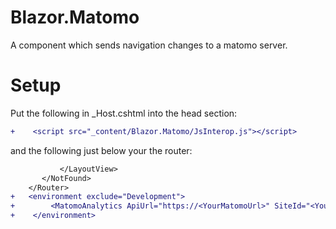 # Blazor.Matomo
A component which sends navigation changes to a matomo server.

# Setup

Put the following in _Host.cshtml into the head section:

```diff
+    <script src="_content/Blazor.Matomo/JsInterop.js"></script>
```

and the following just below your the router:

```diff
           </LayoutView>
       </NotFound>
    </Router>
+   <environment exclude="Development">
+        <MatomoAnalytics ApiUrl="https://<YourMatomoUrl>" SiteId="<YourSiteId>"></MatomoAnalytics>
+    </environment>
```
